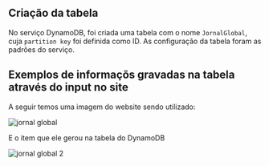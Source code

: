 ## Criação da tabela

No serviço DynamoDB, foi criada uma tabela com o nome `JornalGlobal`, cuja `partition key` foi definida como ID. As configuração da tabela foram as padrões do serviço. 

## Exemplos de informaçõs gravadas na tabela através do input no site

A seguir temos uma imagem do website sendo utilizado:

![jornal global](https://github.com/santoscb/Static-Website---Jornal-Global/assets/104686090/6bd51684-3204-45d2-b603-4b823f74222b)

E o item que ele gerou na tabela do DynamoDB

![jornal global 2](https://github.com/santoscb/Static-Website---Jornal-Global/assets/104686090/955b894e-bfea-416a-ba5c-1e91c03a2616)
